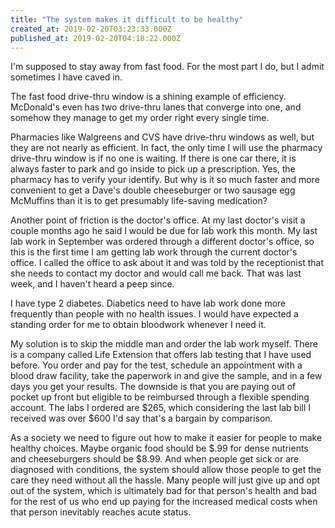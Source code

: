 ```yaml
---
title: "The system makes it difficult to be healthy"
created_at: 2019-02-20T03:23:33.000Z
published_at: 2019-02-20T04:18:22.000Z
---
```

I'm supposed to stay away from fast food. For the most part I do, but I admit sometimes I have caved in.

The fast food drive-thru window is a shining example of efficiency. McDonald's even has two drive-thru lanes that converge into one, and somehow they manage to get my order right every single time. 

Pharmacies like Walgreens and CVS have drive-thru windows as well, but they are not nearly as efficient. In fact, the only time I will use the pharmacy drive-thru window is if no one is waiting. If there is one car there, it is always faster to park and go inside to pick up a prescription. Yes, the pharmacy has to verify your identify. But why is it so much faster and more convenient to get a Dave's double cheeseburger or two sausage egg McMuffins than it is to get presumably life-saving medication?

Another point of friction is the doctor's office. At my last doctor's visit a couple months ago he said I would be due for lab work this month. My last lab work in September was ordered through a different doctor's office, so this is the first time I am getting lab work through the current doctor's office. I called the office to ask about it and was told by the receptionist that she needs to contact my doctor and would call me back. That was last week, and I haven't heard a peep since.

I have type 2 diabetes. Diabetics need to have lab work done more frequently than people with no health issues. I would have expected a standing order for me to obtain bloodwork whenever I need it. 

My solution is to skip the middle man and order the lab work myself. There is a company called Life Extension that offers lab testing that I have used before. You order and pay for the test, schedule an appointment with a blood draw facility, take the paperwork in and give the sample, and in a few days you get your results. The downside is that you are paying out of pocket up front but eligible to be reimbursed through a flexible spending account. The labs I ordered are $265, which considering the last lab bill I received was over $600 I'd say that's a bargain by comparison.

As a society we need to figure out how to make it easier for people to make healthy choices. Maybe organic food should be $.99 for dense nutrients and cheeseburgers should be $8.99. And when people get sick or are diagnosed with conditions, the system should allow those people to get the care they need without all the hassle. Many people will just give up and opt out of the system, which is ultimately bad for that person's health and bad for the rest of us who end up paying for the increased medical costs when that person inevitably reaches acute status.
